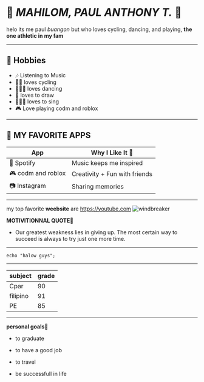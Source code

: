 # 🌟 *MAHILOM, PAUL ANTHONY T.* 🌟
helo its me paul *buangon* but who loves cycling, dancing, and playing, **the one athletic in my fam**

---




## 🌱 Hobbies
- 🎶 Listening to Music  
- 🚴‍♂️ loves cycling  
- 🤸🏻‍♀️ loves dancing
- 🎨 loves to draw
- 👨🏽‍🎤 loves to sing
- 🎮 Love playing codm and roblox

---

## 📱 MY FAVORITE APPS
| App         | Why I Like It 💖 |
|-------------|------------------|
| 🎵 Spotify  | Music keeps me inspired |
| 🎮 codm and roblox  | Creativity + Fun with friends |
| 📷 Instagram | Sharing memories |
---
my top favorite **weebsite** are
<https://youtube.com> 
 ![windbreaker](https://miro.medium.com/v2/resize:fit:716/1*0A-JFwvyKEXxqI6xOeC_mg.jpeg)

**MOTIVITIONNAL QUOTE💪**
- Our greatest weakness lies in giving up. The most certain way to succeed is always to try just one more time.
---

```
echo "halow guys";
```
---
|subject|grade|
|---|---|
|Cpar|90|
|filipino|91|
|PE|85|
---
**personal goals**💖
- to graduate
- to have a good job
- to travel 

- be successfull in life
